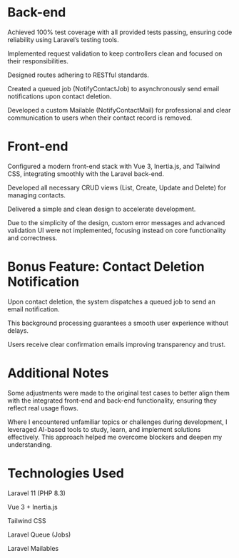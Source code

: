 # Back-end
Achieved 100% test coverage with all provided tests passing, ensuring code reliability using Laravel’s testing tools.

Implemented request validation to keep controllers clean and focused on their responsibilities.

Designed routes adhering to RESTful standards.

Created a queued job (NotifyContactJob) to asynchronously send email notifications upon contact deletion.

Developed a custom Mailable (NotifyContactMail) for professional and clear communication to users when their contact record is removed.


# Front-end
Configured a modern front-end stack with Vue 3, Inertia.js, and Tailwind CSS, integrating smoothly with the Laravel back-end.

Developed all necessary CRUD views (List, Create, Update and Delete) for managing contacts.

Delivered a simple and clean design to accelerate development.

Due to the simplicity of the design, custom error messages and advanced validation UI were not implemented, focusing instead on core functionality and correctness.


# Bonus Feature: Contact Deletion Notification
Upon contact deletion, the system dispatches a queued job to send an email notification.

This background processing guarantees a smooth user experience without delays.

Users receive clear confirmation emails improving transparency and trust.

# Additional Notes
Some adjustments were made to the original test cases to better align them with the integrated front-end and back-end functionality, ensuring they reflect real usage flows.

Where I encountered unfamiliar topics or challenges during development, I leveraged AI-based tools to study, learn, and implement solutions effectively. This approach helped me overcome blockers and deepen my understanding.


# Technologies Used
Laravel 11 (PHP 8.3)

Vue 3 + Inertia.js

Tailwind CSS

Laravel Queue (Jobs)

Laravel Mailables
